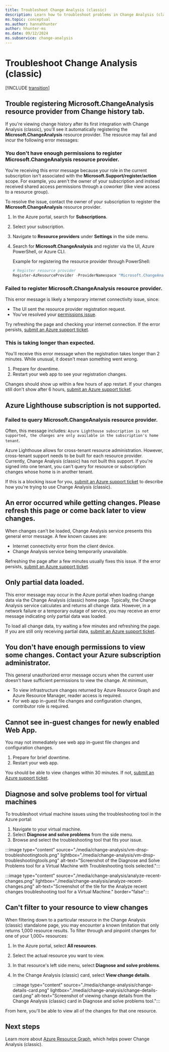 ```yaml
---
title: Troubleshoot Change Analysis (classic)
description: Learn how to troubleshoot problems in Change Analysis (classic).
ms.topic: conceptual
ms.author: hannahhunter
author: hhunter-ms
ms.date: 09/12/2024
ms.subservice: change-analysis
---
```


# Troubleshoot Change Analysis (classic)

[!INCLUDE [transition](../includes/change/change-analysis-is-moving.md)]

## Trouble registering Microsoft.ChangeAnalysis resource provider from Change history tab.

If you're viewing change history after its first integration with Change Analysis (classic), you'll see it automatically registering the **Microsoft.ChangeAnalysis** resource provider. The resource may fail and incur the following error messages: 

### You don't have enough permissions to register Microsoft.ChangeAnalysis resource provider.  
You're receiving this error message because your role in the current subscription isn't associated with the **Microsoft.Support/register/action** scope. For example, you aren't the owner of your subscription and instead received shared access permissions through a coworker (like view access to a resource group). 

To resolve the issue, contact the owner of your subscription to register the **Microsoft.ChangeAnalysis** resource provider. 
1. In the Azure portal, search for **Subscriptions**.
1. Select your subscription.
1. Navigate to **Resource providers** under **Settings** in the side menu.
1. Search for **Microsoft.ChangeAnalysis** and register via the UI, Azure PowerShell, or Azure CLI.

    Example for registering the resource provider through PowerShell:
    ```PowerShell
    # Register resource provider
    Register-AzResourceProvider -ProviderNamespace "Microsoft.ChangeAnalysis"
    ```

### Failed to register Microsoft.ChangeAnalysis resource provider.
This error message is likely a temporary internet connectivity issue, since:
* The UI sent the resource provider registration request.
* You've resolved your [permissions issue](#you-dont-have-enough-permissions-to-register-microsoftchangeanalysis-resource-provider).

Try refreshing the page and checking your internet connection. If the error persists, [submit an Azure support ticket](https://azure.microsoft.com/support/).

### This is taking longer than expected.
You'll receive this error message when the registration takes longer than 2 minutes. While unusual, it doesn't mean something went wrong. 

1. Prepare for downtime.
1. Restart your web app to see your registration changes. 

Changes should show up within a few hours of app restart. If your changes still don't show after 6 hours, [submit an Azure support ticket](https://azure.microsoft.com/support/). 

## Azure Lighthouse subscription is not supported.

### Failed to query Microsoft.ChangeAnalysis resource provider.
Often, this message includes: `Azure Lighthouse subscription is not supported, the changes are only available in the subscription's home tenant`. 

Azure Lighthouse allows for cross-tenant resource administration. However, cross-tenant support needs to be built for each resource provider. Currently, Change Analysis (classic) has not built this support. If you're signed into one tenant, you can't query for resource or subscription changes whose home is in another tenant.

If this is a blocking issue for you, [submit an Azure support ticket](https://azure.microsoft.com/support/) to describe how you're trying to use Change Analysis (classic).

## An error occurred while getting changes. Please refresh this page or come back later to view changes.

When changes can't be loaded, Change Analysis service presents this general error message. A few known causes are:

- Internet connectivity error from the client device.
- Change Analysis service being temporarily unavailable.

Refreshing the page after a few minutes usually fixes this issue. If the error persists, [submit an Azure support ticket](https://azure.microsoft.com/support/).

## Only partial data loaded.

This error message may occur in the Azure portal when loading change data via the Change Analysis (classic) home page. Typically, the Change Analysis service calculates and returns all change data. However, in a network failure or a temporary outage of service, you may receive an error message indicating only partial data was loaded.

To load all change data, try waiting a few minutes and refreshing the page. If you are still only receiving partial data, [submit an Azure support ticket](https://azure.microsoft.com/support/).


## You don't have enough permissions to view some changes. Contact your Azure subscription administrator.

This general unauthorized error message occurs when the current user doesn't have sufficient permissions to view the change. At minimum, 
* To view infrastructure changes returned by Azure Resource Graph and Azure Resource Manager, reader access is required. 
* For web app in-guest file changes and configuration changes, contributor role is required. 

## Cannot see in-guest changes for newly enabled Web App.

You may not immediately see web app in-guest file changes and configuration changes. 

1. Prepare for brief downtime.
1. Restart your web app.

You should be able to view changes within 30 minutes. If not, [submit an Azure support ticket](https://azure.microsoft.com/support/).

## Diagnose and solve problems tool for virtual machines

To troubleshoot virtual machine issues using the troubleshooting tool in the Azure portal:
1. Navigate to your virtual machine.
1. Select **Diagnose and solve problems** from the side menu.
1. Browse and select the troubleshooting tool that fits your issue.

:::image type="content" source="./media/change-analysis/vm-dnsp-troubleshootingtools.png" lightbox="./media/change-analysis/vm-dnsp-troubleshootingtools.png" alt-text="Screenshot of the Diagnose and Solve Problems tool for a Virtual Machine with Troubleshooting tools selected.":::
<!-- convertborder later -->
:::image type="content" source="./media/change-analysis/analyze-recent-changes.png" lightbox="./media/change-analysis/analyze-recent-changes.png" alt-text="Screenshot of the tile for the Analyze recent changes troubleshooting tool for a Virtual Machine." border="false":::

## Can't filter to your resource to view changes

When filtering down to a particular resource in the Change Analysis (classic) standalone page, you may encounter a known limitation that only returns 1,000 resource results. To filter through and pinpoint changes for one of your 1,000+ resources:

1. In the Azure portal, select **All resources**.
1. Select the actual resource you want to view.
1. In that resource's left side menu, select **Diagnose and solve problems**.
1. In the Change Analysis (classic) card, select **View change details**.

   :::image type="content" source="./media/change-analysis/change-details-card.png" lightbox="./media/change-analysis/change-details-card.png" alt-text="Screenshot of viewing change details from the Change Analysis (classic) card in Diagnose and solve problems tool.":::

From here, you'll be able to view all of the changes for that one resource.

## Next steps

Learn more about [Azure Resource Graph](/azure/governance/resource-graph/overview), which helps power Change Analysis (classic).
